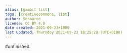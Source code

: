 ```yaml
---
alias: [gambit list]
tags: [creativecommons, list]
author: Seraaron
license: CC BY 4.0
date created: 2021-09-23+1800
last updated: Thursday 2021-09-23 18:25:28 (UTC+0100)
---
```

#unfinished